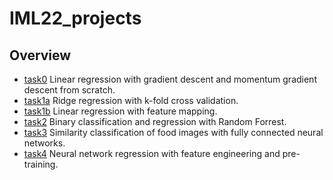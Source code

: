 # IML22_projects
## Overview
- [task0](task0) Linear regression with gradient descent and momentum gradient descent from scratch.
- [task1a](task1a) Ridge regression with k-fold cross validation.
- [task1b](task1b) Linear regression with feature mapping.
- [task2](task2) Binary classification and regression with Random Forrest.
- [task3](task3) Similarity classification of food images with fully connected neural networks.
- [task4](task4) Neural network regression with feature engineering and pre-training.
